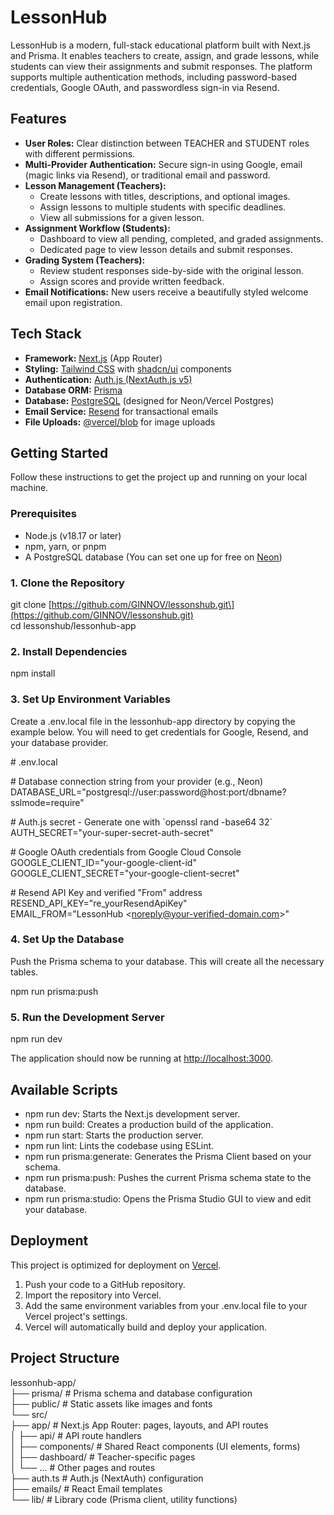 # **LessonHub**

LessonHub is a modern, full-stack educational platform built with Next.js and Prisma. It enables teachers to create, assign, and grade lessons, while students can view their assignments and submit responses. The platform supports multiple authentication methods, including password-based credentials, Google OAuth, and passwordless sign-in via Resend.

## **Features**

* **User Roles:** Clear distinction between TEACHER and STUDENT roles with different permissions.  
* **Multi-Provider Authentication:** Secure sign-in using Google, email (magic links via Resend), or traditional email and password.  
* **Lesson Management (Teachers):**  
  * Create lessons with titles, descriptions, and optional images.  
  * Assign lessons to multiple students with specific deadlines.  
  * View all submissions for a given lesson.  
* **Assignment Workflow (Students):**  
  * Dashboard to view all pending, completed, and graded assignments.  
  * Dedicated page to view lesson details and submit responses.  
* **Grading System (Teachers):**  
  * Review student responses side-by-side with the original lesson.  
  * Assign scores and provide written feedback.  
* **Email Notifications:** New users receive a beautifully styled welcome email upon registration.

## **Tech Stack**

* **Framework:** [Next.js](https://nextjs.org/) (App Router)  
* **Styling:** [Tailwind CSS](https://tailwindcss.com/) with [shadcn/ui](https://ui.shadcn.com/) components  
* **Authentication:** [Auth.js (NextAuth.js v5)](https://authjs.dev/)  
* **Database ORM:** [Prisma](https://www.prisma.io/)  
* **Database:** [PostgreSQL](https://www.postgresql.org/) (designed for Neon/Vercel Postgres)  
* **Email Service:** [Resend](https://resend.com/) for transactional emails  
* **File Uploads:** [@vercel/blob](https://vercel.com/storage/blob) for image uploads

## **Getting Started**

Follow these instructions to get the project up and running on your local machine.

### **Prerequisites**

* Node.js (v18.17 or later)  
* npm, yarn, or pnpm  
* A PostgreSQL database (You can set one up for free on [Neon](https://neon.tech/))

### **1\. Clone the Repository**

git clone \[https://github.com/GINNOV/lessonshub.git\](https://github.com/GINNOV/lessonshub.git)  
cd lessonshub/lessonhub-app

### **2\. Install Dependencies**

npm install

### **3\. Set Up Environment Variables**

Create a .env.local file in the lessonhub-app directory by copying the example below. You will need to get credentials for Google, Resend, and your database provider.

\# .env.local

\# Database connection string from your provider (e.g., Neon)  
DATABASE\_URL="postgresql://user:password@host:port/dbname?sslmode=require"

\# Auth.js secret \- Generate one with \`openssl rand \-base64 32\`  
AUTH\_SECRET="your-super-secret-auth-secret"

\# Google OAuth credentials from Google Cloud Console  
GOOGLE\_CLIENT\_ID="your-google-client-id"  
GOOGLE\_CLIENT\_SECRET="your-google-client-secret"

\# Resend API Key and verified "From" address  
RESEND\_API\_KEY="re\_yourResendApiKey"  
EMAIL\_FROM="LessonHub \<noreply@your-verified-domain.com\>"

### **4\. Set Up the Database**

Push the Prisma schema to your database. This will create all the necessary tables.

npm run prisma:push

### **5\. Run the Development Server**

npm run dev

The application should now be running at [http://localhost:3000](https://www.google.com/search?q=http://localhost:3000).

## **Available Scripts**

* npm run dev: Starts the Next.js development server.  
* npm run build: Creates a production build of the application.  
* npm run start: Starts the production server.  
* npm run lint: Lints the codebase using ESLint.  
* npm run prisma:generate: Generates the Prisma Client based on your schema.  
* npm run prisma:push: Pushes the current Prisma schema state to the database.  
* npm run prisma:studio: Opens the Prisma Studio GUI to view and edit your database.

## **Deployment**

This project is optimized for deployment on [Vercel](https://vercel.com/).

1. Push your code to a GitHub repository.  
2. Import the repository into Vercel.  
3. Add the same environment variables from your .env.local file to your Vercel project's settings.  
4. Vercel will automatically build and deploy your application.

## **Project Structure**

lessonhub-app/  
├── prisma/               \# Prisma schema and database configuration  
├── public/               \# Static assets like images and fonts  
└── src/  
    ├── app/              \# Next.js App Router: pages, layouts, and API routes  
    │   ├── api/          \# API route handlers  
    │   ├── components/   \# Shared React components (UI elements, forms)  
    │   ├── dashboard/    \# Teacher-specific pages  
    │   └── ...           \# Other pages and routes  
    ├── auth.ts           \# Auth.js (NextAuth) configuration  
    ├── emails/           \# React Email templates  
    └── lib/              \# Library code (Prisma client, utility functions)  
